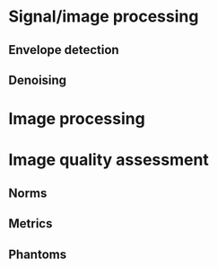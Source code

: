 # Signal/image processing

## Envelope detection

## Denoising

# Image processing

# Image quality assessment

## Norms

## Metrics

## Phantoms




